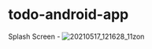 # todo-android-app
Splash Screen -
![20210517_121628_11zon](https://user-images.githubusercontent.com/81878722/118473163-4ee26700-b727-11eb-80f7-5eede491aba6.jpg)
